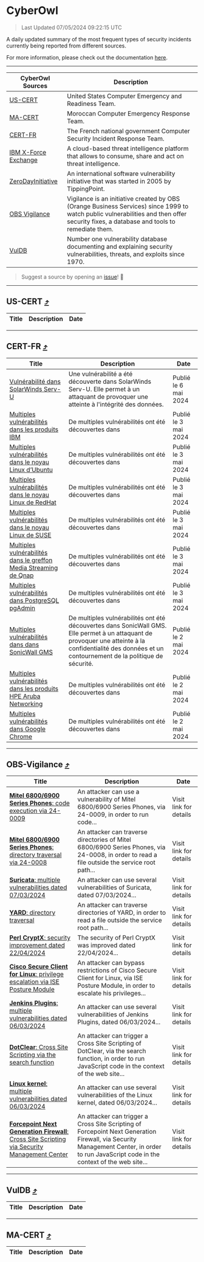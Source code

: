 
 <div id='top'></div>

# CyberOwl

 > Last Updated 07/05/2024 09:22:15 UTC
 
 A daily updated summary of the most frequent types of security incidents currently being reported from different sources.
 
 For more information, please check out the documentation [here](./docs/README.md).
 
 ---
 |CyberOwl Sources|Description|
 |---|---|
 |[US-CERT](#us-cert-arrow_heading_up)|United States Computer Emergency and Readiness Team.|
 |[MA-CERT](#ma-cert-arrow_heading_up)|Moroccan Computer Emergency Response Team.|
 |[CERT-FR](#cert-fr-arrow_heading_up)|The French national government Computer Security Incident Response Team.|
 |[IBM X-Force Exchange](#ibmcloud-arrow_heading_up)|A cloud-based threat intelligence platform that allows to consume, share and act on threat intelligence.|
 |[ZeroDayInitiative](#zerodayinitiative-arrow_heading_up)|An international software vulnerability initiative that was started in 2005 by TippingPoint.|
 |[OBS Vigilance](#obs-vigilance-arrow_heading_up)|Vigilance is an initiative created by OBS (Orange Business Services) since 1999 to watch public vulnerabilities and then offer security fixes, a database and tools to remediate them.|
 |[VulDB](#vuldb-arrow_heading_up)|Number one vulnerability database documenting and explaining security vulnerabilities, threats, and exploits since 1970.|
 
 > Suggest a source by opening an [issue](https://github.com/karimhabush/cyberowl/issues)! :raised_hands:
 ---

## US-CERT [:arrow_heading_up:](#cyberowl)

 |Title|Description|Date|
 |---|---|---|
 
 ---

## CERT-FR [:arrow_heading_up:](#cyberowl)

 |Title|Description|Date|
 |---|---|---|
 |[Vulnérabilité dans SolarWinds Serv-U](https://www.cert.ssi.gouv.fr/avis/CERTFR-2024-AVI-0367/)|Une vulnérabilité a été découverte dans SolarWinds Serv-U. Elle permet à un attaquant de provoquer une atteinte à l'intégrité des données.|Publié le 6 mai 2024|
 |[Multiples vulnérabilités dans les produits IBM](https://www.cert.ssi.gouv.fr/avis/CERTFR-2024-AVI-0366/)|De multiples vulnérabilités ont été découvertes dans |Publié le 3 mai 2024|
 |[Multiples vulnérabilités dans le noyau Linux d’Ubuntu](https://www.cert.ssi.gouv.fr/avis/CERTFR-2024-AVI-0365/)|De multiples vulnérabilités ont été découvertes dans |Publié le 3 mai 2024|
 |[Multiples vulnérabilités dans le noyau Linux de RedHat](https://www.cert.ssi.gouv.fr/avis/CERTFR-2024-AVI-0364/)|De multiples vulnérabilités ont été découvertes dans |Publié le 3 mai 2024|
 |[Multiples vulnérabilités dans le noyau Linux de SUSE](https://www.cert.ssi.gouv.fr/avis/CERTFR-2024-AVI-0363/)|De multiples vulnérabilités ont été découvertes dans |Publié le 3 mai 2024|
 |[Multiples vulnérabilités dans le greffon Media Streaming de Qnap](https://www.cert.ssi.gouv.fr/avis/CERTFR-2024-AVI-0362/)|De multiples vulnérabilités ont été découvertes dans|Publié le 3 mai 2024|
 |[Multiples vulnérabilités dans PostgreSQL pgAdmin](https://www.cert.ssi.gouv.fr/avis/CERTFR-2024-AVI-0361/)|De multiples vulnérabilités ont été découvertes dans |Publié le 3 mai 2024|
 |[Multiples vulnérabilités dans dans SonicWall GMS](https://www.cert.ssi.gouv.fr/avis/CERTFR-2024-AVI-0360/)|De multiples vulnérabilités ont été découvertes dans SonicWall GMS. Elle permet à un attaquant de provoquer une atteinte à la confidentialité des données et un contournement de la politique de sécurité.|Publié le 2 mai 2024|
 |[Multiples vulnérabilités dans les produits HPE Aruba Networking](https://www.cert.ssi.gouv.fr/avis/CERTFR-2024-AVI-0359/)|De multiples vulnérabilités ont été découvertes dans |Publié le 2 mai 2024|
 |[Multiples vulnérabilités dans Google Chrome](https://www.cert.ssi.gouv.fr/avis/CERTFR-2024-AVI-0358/)|De multiples vulnérabilités ont été découvertes dans |Publié le 2 mai 2024|
 
 ---

## OBS-Vigilance [:arrow_heading_up:](#cyberowl)

 |Title|Description|Date|
 |---|---|---|
 |[<a href="https://vigilance.fr/vulnerability/Mitel-6800-6900-Series-Phones-code-execution-via-24-0009-44119" class="noirorange"><b>Mitel 6800/6900 Series Phones</b>: code execution via 24-0009</a>](https://vigilance.fr/vulnerability/Mitel-6800-6900-Series-Phones-code-execution-via-24-0009-44119)|An attacker can use a vulnerability of Mitel 6800/6900 Series Phones, via 24-0009, in order to run code...|Visit link for details|
 |[<a href="https://vigilance.fr/vulnerability/Mitel-6800-6900-Series-Phones-directory-traversal-via-24-0008-44118" class="noirorange"><b>Mitel 6800/6900 Series Phones</b>: directory traversal via 24-0008</a>](https://vigilance.fr/vulnerability/Mitel-6800-6900-Series-Phones-directory-traversal-via-24-0008-44118)|An attacker can traverse directories of Mitel 6800/6900 Series Phones, via 24-0008, in order to read a file outside the service root path...|Visit link for details|
 |[<a href="https://vigilance.fr/vulnerability/Suricata-multiple-vulnerabilities-dated-07-03-2024-43722" class="noirorange"><b>Suricata</b>: multiple vulnerabilities dated 07/03/2024</a>](https://vigilance.fr/vulnerability/Suricata-multiple-vulnerabilities-dated-07-03-2024-43722)|An attacker can use several vulnerabilities of Suricata, dated 07/03/2024...|Visit link for details|
 |[<a href="https://vigilance.fr/vulnerability/YARD-directory-traversal-43720" class="noirorange"><b>YARD</b>: directory traversal</a>](https://vigilance.fr/vulnerability/YARD-directory-traversal-43720)|An attacker can traverse directories of YARD, in order to read a file outside the service root path...|Visit link for details|
 |[<a href="https://vigilance.fr/vulnerability/Perl-CryptX-security-improvement-dated-22-04-2024-44114" class="noirorange"><b>Perl CryptX</b>: security improvement dated 22/04/2024</a>](https://vigilance.fr/vulnerability/Perl-CryptX-security-improvement-dated-22-04-2024-44114)|The security of Perl CryptX was improved dated 22/04/2024...|Visit link for details|
 |[<a href="https://vigilance.fr/vulnerability/Cisco-Secure-Client-for-Linux-privilege-escalation-via-ISE-Posture-Module-43719" class="noirorange"><b>Cisco Secure Client for Linux</b>: privilege escalation via ISE Posture Module</a>](https://vigilance.fr/vulnerability/Cisco-Secure-Client-for-Linux-privilege-escalation-via-ISE-Posture-Module-43719)|An attacker can bypass restrictions of Cisco Secure Client for Linux, via ISE Posture Module, in order to escalate his privileges...|Visit link for details|
 |[<a href="https://vigilance.fr/vulnerability/Jenkins-Plugins-multiple-vulnerabilities-dated-06-03-2024-43717" class="noirorange"><b>Jenkins Plugins</b>: multiple vulnerabilities dated 06/03/2024</a>](https://vigilance.fr/vulnerability/Jenkins-Plugins-multiple-vulnerabilities-dated-06-03-2024-43717)|An attacker can use several vulnerabilities of Jenkins Plugins, dated 06/03/2024...|Visit link for details|
 |[<a href="https://vigilance.fr/vulnerability/DotClear-Cross-Site-Scripting-via-the-search-function-43714" class="noirorange"><b>DotClear</b>: Cross Site Scripting via the search function</a>](https://vigilance.fr/vulnerability/DotClear-Cross-Site-Scripting-via-the-search-function-43714)|An attacker can trigger a Cross Site Scripting of DotClear, via the search function, in order to run JavaScript code in the context of the web site...|Visit link for details|
 |[<a href="https://vigilance.fr/vulnerability/Linux-kernel-multiple-vulnerabilities-dated-06-03-2024-43709" class="noirorange"><b>Linux kernel</b>: multiple vulnerabilities dated 06/03/2024</a>](https://vigilance.fr/vulnerability/Linux-kernel-multiple-vulnerabilities-dated-06-03-2024-43709)|An attacker can use several vulnerabilities of the Linux kernel, dated 06/03/2024...|Visit link for details|
 |[<a href="https://vigilance.fr/vulnerability/Forcepoint-Next-Generation-Firewall-Cross-Site-Scripting-via-Security-Management-Center-43702" class="noirorange"><b>Forcepoint Next Generation Firewall</b>: Cross Site Scripting via Security Management Center</a>](https://vigilance.fr/vulnerability/Forcepoint-Next-Generation-Firewall-Cross-Site-Scripting-via-Security-Management-Center-43702)|An attacker can trigger a Cross Site Scripting of Forcepoint Next Generation Firewall, via Security Management Center, in order to run JavaScript code in the context of the web site...|Visit link for details|
 
 ---

## VulDB [:arrow_heading_up:](#cyberowl)

 |Title|Description|Date|
 |---|---|---|
 
 ---

## MA-CERT [:arrow_heading_up:](#cyberowl)

 |Title|Description|Date|
 |---|---|---|
 